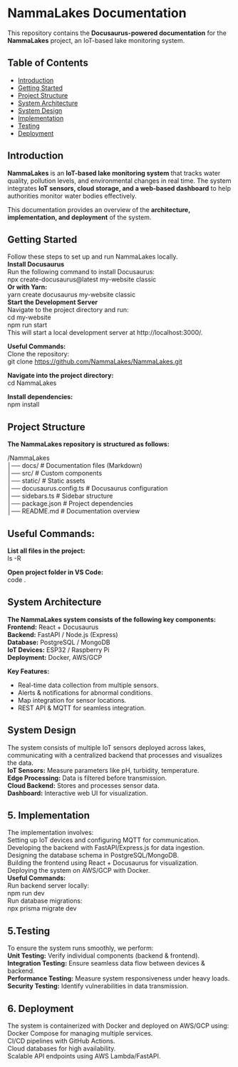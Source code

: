 # NammaLakes Documentation  

This repository contains the **Docusaurus-powered documentation** for the **NammaLakes** project, an IoT-based lake monitoring system.  

## Table of Contents  
- [Introduction](#introduction)  
- [Getting Started](#getting-started)  
- [Project Structure](#project-structure)  
- [System Architecture](#system-architecture)  
- [System Design](#system-design)  
- [Implementation](#implementation)  
- [Testing](#testing)  
- [Deployment](#deployment)  

## Introduction  

**NammaLakes** is an **IoT-based lake monitoring system** that tracks water quality, pollution levels, and environmental changes in real time. The system integrates **IoT sensors, cloud storage, and a web-based dashboard** to help authorities monitor water bodies effectively.  

This documentation provides an overview of the **architecture, implementation, and deployment** of the system.  

## Getting Started
Follow these steps to set up and run NammaLakes locally.  
 **Install Docusaurus**  
Run the following command to install Docusaurus:  
npx create-docusaurus@latest my-website classic  
**Or with Yarn:**  
yarn create docusaurus my-website classic  
 **Start the Development Server**  
Navigate to the project directory and run:  
cd my-website  
npm run start  
This will start a local development server at http://localhost:3000/.  

**Useful Commands:**  
Clone the repository:  
git clone https://github.com/NammaLakes/NammaLakes.git  

**Navigate into the project directory:**  
cd NammaLakes  

**Install dependencies:**  
npm install  

## Project Structure

**The NammaLakes repository is structured as follows:**  


/NammaLakes  
│── docs/                    # Documentation files (Markdown)  
│── src/                     # Custom components  
│── static/                  # Static assets  
│── docusaurus.config.ts      # Docusaurus configuration  
│── sidebars.ts               # Sidebar structure  
│── package.json              # Project dependencies  
│── README.md                 # Documentation overview  
## Useful Commands:  
**List all files in the project:**  
ls -R  

**Open project folder in VS Code:**  
code .  

## System Architecture  
**The NammaLakes system consists of the following key components:**  
**Frontend:** React + Docusaurus  
**Backend:** FastAPI / Node.js (Express)  
**Database:** PostgreSQL / MongoDB  
**IoT Devices:** ESP32 / Raspberry Pi  
**Deployment:** Docker, AWS/GCP  

**Key Features:**  
- Real-time data collection from multiple sensors.  
- Alerts & notifications for abnormal conditions.  
- Map integration for sensor locations.  
- REST API & MQTT for seamless integration.  

 ##  System Design  
The system consists of multiple IoT sensors deployed across lakes, communicating with a centralized backend that processes and visualizes the data.  
**IoT Sensors:** Measure parameters like pH, turbidity, temperature.  
**Edge Processing:** Data is filtered before transmission.  
**Cloud Backend:** Stores and processes sensor data.  
**Dashboard:** Interactive web UI for visualization.  

## 5. Implementation  
The implementation involves:  
Setting up IoT devices and configuring MQTT for communication.  
Developing the backend with FastAPI/Express.js for data ingestion.  
Designing the database schema in PostgreSQL/MongoDB.  
Building the frontend using React + Docusaurus for visualization.  
Deploying the system on AWS/GCP with Docker.  
**Useful Commands:**  
Run backend server locally:  
npm run dev  
Run database migrations:  
npx prisma migrate dev  

## 5.Testing  
To ensure the system runs smoothly, we perform:  
**Unit Testing:** Verify individual components (backend & frontend).  
**Integration Testing:** Ensure seamless data flow between devices & backend.  
**Performance Testing:** Measure system responsiveness under heavy loads.    
**Security Testing:** Identify vulnerabilities in data transmission.  

## 6. Deployment  
The system is containerized with Docker and deployed on AWS/GCP using:  
Docker Compose for managing multiple services.  
CI/CD pipelines with GitHub Actions.  
Cloud databases for high availability.  
Scalable API endpoints using AWS Lambda/FastAPI.  